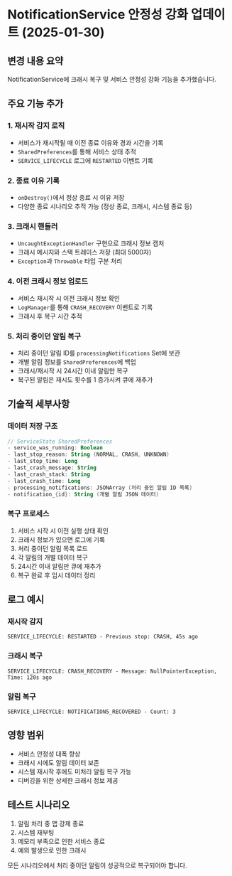 # NotificationService 안정성 강화 업데이트 (2025-01-30)

## 변경 내용 요약

NotificationService에 크래시 복구 및 서비스 안정성 강화 기능을 추가했습니다.

## 주요 기능 추가

### 1. 재시작 감지 로직
- 서비스가 재시작될 때 이전 종료 이유와 경과 시간을 기록
- `SharedPreferences`를 통해 서비스 상태 추적
- `SERVICE_LIFECYCLE` 로그에 `RESTARTED` 이벤트 기록

### 2. 종료 이유 기록
- `onDestroy()`에서 정상 종료 시 이유 저장
- 다양한 종료 시나리오 추적 가능 (정상 종료, 크래시, 시스템 종료 등)

### 3. 크래시 핸들러
- `UncaughtExceptionHandler` 구현으로 크래시 정보 캡처
- 크래시 메시지와 스택 트레이스 저장 (최대 5000자)
- `Exception`과 `Throwable` 타입 구분 처리

### 4. 이전 크래시 정보 업로드
- 서비스 재시작 시 이전 크래시 정보 확인
- `LogManager`를 통해 `CRASH_RECOVERY` 이벤트로 기록
- 크래시 후 복구 시간 추적

### 5. 처리 중이던 알림 복구
- 처리 중이던 알림 ID를 `processingNotifications` Set에 보관
- 개별 알림 정보를 `SharedPreferences`에 백업
- 크래시/재시작 시 24시간 이내 알림만 복구
- 복구된 알림은 재시도 횟수를 1 증가시켜 큐에 재추가

## 기술적 세부사항

### 데이터 저장 구조
```kotlin
// ServiceState SharedPreferences
- service_was_running: Boolean
- last_stop_reason: String (NORMAL, CRASH, UNKNOWN)
- last_stop_time: Long
- last_crash_message: String
- last_crash_stack: String
- last_crash_time: Long
- processing_notifications: JSONArray (처리 중인 알림 ID 목록)
- notification_{id}: String (개별 알림 JSON 데이터)
```

### 복구 프로세스
1. 서비스 시작 시 이전 실행 상태 확인
2. 크래시 정보가 있으면 로그에 기록
3. 처리 중이던 알림 목록 로드
4. 각 알림의 개별 데이터 복구
5. 24시간 이내 알림만 큐에 재추가
6. 복구 완료 후 임시 데이터 정리

## 로그 예시

### 재시작 감지
```
SERVICE_LIFECYCLE: RESTARTED - Previous stop: CRASH, 45s ago
```

### 크래시 복구
```
SERVICE_LIFECYCLE: CRASH_RECOVERY - Message: NullPointerException, Time: 120s ago
```

### 알림 복구
```
SERVICE_LIFECYCLE: NOTIFICATIONS_RECOVERED - Count: 3
```

## 영향 범위
- 서비스 안정성 대폭 향상
- 크래시 시에도 알림 데이터 보존
- 시스템 재시작 후에도 미처리 알림 복구 가능
- 디버깅을 위한 상세한 크래시 정보 제공

## 테스트 시나리오
1. 알림 처리 중 앱 강제 종료
2. 시스템 재부팅
3. 메모리 부족으로 인한 서비스 종료
4. 예외 발생으로 인한 크래시

모든 시나리오에서 처리 중이던 알림이 성공적으로 복구되어야 합니다.